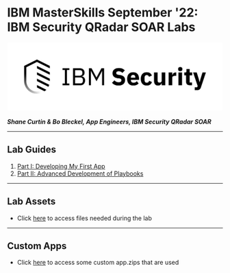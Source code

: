 # IBM MasterSkills September '22: IBM **Security** QRadar SOAR Labs

![screenshot](./logo.png)

***Shane Curtin & Bo Bleckel, App Engineers, IBM **Security** QRadar SOAR***

---

## Lab Guides
 1. [Part I: Developing My First App](Lab%20Guides/Part%20I:%20Developing%20My%20First%20App/README.md)
 2. [Part II: Advanced Development of Playbooks](Lab%20Guides/Part%20II:%20Advanced%20Development%20of%20Playbooks/README.md)

---

## Lab Assets

* Click [here](./Lab%20Assets/) to access files needed during the lab

---

## Custom Apps

* Click [here](./Custom%20Apps/) to access some custom app.zips that are used